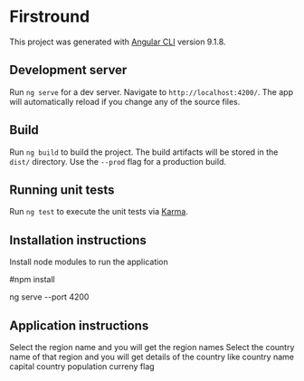 # Firstround

This project was generated with [Angular CLI](https://github.com/angular/angular-cli) version 9.1.8.

## Development server

Run `ng serve` for a dev server. Navigate to `http://localhost:4200/`. The app will automatically reload if you change any of the source files.


## Build

Run `ng build` to build the project. The build artifacts will be stored in the `dist/` directory. Use the `--prod` flag for a production build.

## Running unit tests

Run `ng test` to execute the unit tests via [Karma](https://karma-runner.github.io).



## Installation instructions

Install node modules to run the application

#npm install

ng serve --port 4200

## Application instructions


Select the region name and you will get the region names
Select the country name of that region and you will get details of the country like
 country name
 capital
 country population
 curreny
 flag
